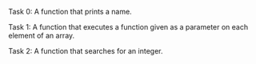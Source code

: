 Task 0: A function that prints a name.

Task 1: A function that executes a function given as a parameter on each element of an array.

Task 2: A function that searches for an integer.

